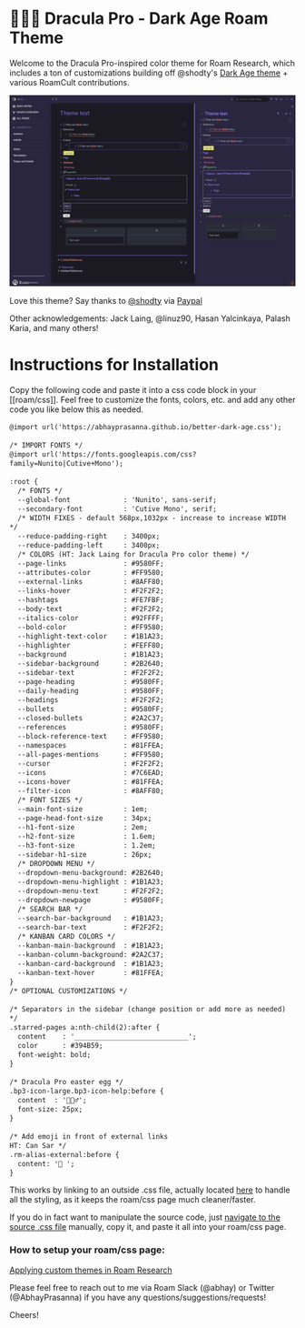 ﻿# 🧛🏿‍♂️ Dracula Pro - Dark Age Roam Theme

Welcome to the Dracula Pro-inspired color theme for Roam Research, which includes a ton of customizations building off @shodty's  [Dark Age theme](https://github.com/shodty/) + various RoamCult contributions.

![](Dracula%20Pro%20-%20Screenshot.jpg)

Love this theme? Say thanks to [@shodty](https://twitter.com/shodty) via [Paypal](https://paypal.me/RobertLandsburg)

Other acknowledgements: Jack Laing, @linuz90, Hasan Yalcinkaya, Palash Karia, and many others!

# Instructions for Installation

Copy the following code and paste it into a css code block in your [[roam/css]].
Feel free to customize the fonts, colors, etc. and add any other code you like below this as needed.

    @import url('https://abhayprasanna.github.io/better-dark-age.css');

    /* IMPORT FONTS */
    @import url('https://fonts.googleapis.com/css?family=Nunito|Cutive+Mono');

    :root {
      /* FONTS */
      --global-font             : 'Nunito', sans-serif;
      --secondary-font          : 'Cutive Mono', serif;
      /* WIDTH FIXES - default 568px,1032px - increase to increase WIDTH */
      --reduce-padding-right    : 3400px;
      --reduce-padding-left     : 3400px;
      /* COLORS (HT: Jack Laing for Dracula Pro color theme) */
      --page-links              : #9580FF;
      --attributes-color        : #FF9580;
      --external-links          : #8AFF80;
      --links-hover             : #F2F2F2;
      --hashtags                : #FE7FBF;
      --body-text               : #F2F2F2;
      --italics-color           : #92FFFF;
      --bold-color              : #FF9580;
      --highlight-text-color    : #1B1A23;
      --highlighter             : #FEFF80;
      --background              : #1B1A23;
      --sidebar-background      : #2B2640;
      --sidebar-text            : #F2F2F2;
      --page-heading            : #9580FF;
      --daily-heading           : #9580FF;
      --headings                : #F2F2F2;
      --bullets                 : #9580FF;
      --closed-bullets          : #2A2C37;
      --references              : #9580FF;
      --block-reference-text    : #FF9580;
      --namespaces              : #81FFEA;
      --all-pages-mentions      : #FF9580;
      --cursor                  : #F2F2F2;
      --icons                   : #7C6EAD;
      --icons-hover             : #81FFEA;
      --filter-icon             : #8AFF80;
      /* FONT SIZES */
      --main-font-size          : 1em;
      --page-head-font-size     : 34px;
      --h1-font-size            : 2em;
      --h2-font-size            : 1.6em;
      --h3-font-size            : 1.2em;
      --sidebar-h1-size         : 26px;
      /* DROPDOWN MENU */
      --dropdown-menu-background: #2B2640;
      --dropdown-menu-highlight : #1B1A23;
      --dropdown-menu-text      : #F2F2F2;
      --dropdown-newpage        : #9580FF;
      /* SEARCH BAR */
      --search-bar-background   : #1B1A23;
      --search-bar-text         : #F2F2F2;
      /* KANBAN CARD COLORS */
      --kanban-main-background  : #1B1A23;
      --kanban-column-background: #2A2C37;
      --kanban-card-background  : #1B1A23;
      --kanban-text-hover       : #81FFEA;
    }
    /* OPTIONAL CUSTOMIZATIONS */

    /* Separators in the sidebar (change position or add more as needed) */
    .starred-pages a:nth-child(2):after {
      content    : '____________________________';
      color      : #394B59;
      font-weight: bold;
    }

    /* Dracula Pro easter egg */
    .bp3-icon-large.bp3-icon-help:before {
      content  : '🧛🏿‍♂️';
      font-size: 25px;
    }

    /* Add emoji in front of external links
    HT: Can Sar */
    .rm-alias-external:before {
      content: '🔗 ';
    }

This works by linking to an outside .css file, actually located [here](https://abhayprasanna.github.io/better-dark-age.css) to handle all the styling, as it keeps the roam/css page much cleaner/faster.

If you do in fact want to manipulate the source code, just [navigate to the source .css file](https://abhayprasanna.github.io/better-dark-age.css) manually, copy it, and paste it all into your roam/css page.

### How to setup your roam/css page:

[Applying custom themes in Roam Research](https://www.youtube.com/watch?v=UY-sAC2eGyI)

Please feel free to reach out to me via Roam Slack (@abhay) or Twitter (@AbhayPrasanna) if you have any questions/suggestions/requests!

Cheers!
